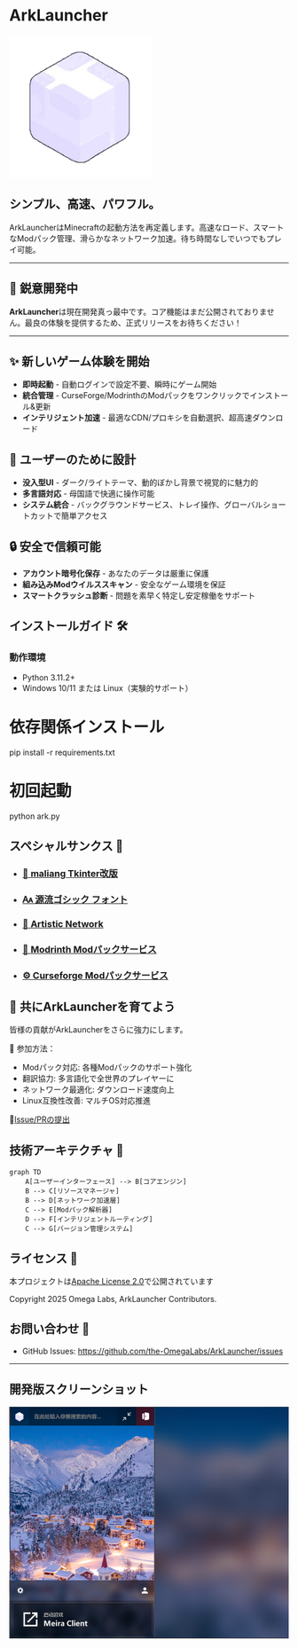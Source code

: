 # ArkLauncher
![ArkLauncher ロゴ](./src/icon/main.png)
<br>
<h2>シンプル、高速、パワフル。</h2>

ArkLauncherはMinecraftの起動方法を再定義します。高速なロード、スマートなModパック管理、滑らかなネットワーク加速。待ち時間なしでいつでもプレイ可能。

---
## 🚧 鋭意開発中
**ArkLauncher**は現在開発真っ最中です。コア機能はまだ公開されておりません。最良の体験を提供するため、正式リリースをお待ちください！

---

## ✨ 新しいゲーム体験を開始 
- **即時起動** - 自動ログインで設定不要、瞬時にゲーム開始
- **統合管理** - CurseForge/ModrinthのModパックをワンクリックでインストール&更新
- **インテリジェント加速** - 最適なCDN/プロキシを自動選択、超高速ダウンロード

## 💖 ユーザーのために設計 
- **没入型UI** - ダーク/ライトテーマ、動的ぼかし背景で視覚的に魅力的
- **多言語対応** - 母国語で快適に操作可能
- **システム統合** - バックグラウンドサービス、トレイ操作、グローバルショートカットで簡単アクセス

## 🔒 安全で信頼可能 
- **アカウント暗号化保存** - あなたのデータは厳重に保護
- **組み込みModウイルススキャン** - 安全なゲーム環境を保証
- **スマートクラッシュ診断** - 問題を素早く特定し安定稼働をサポート

## インストールガイド 🛠️
### 動作環境
- Python 3.11.2+
- Windows 10/11 または Linux（実験的サポート）

# 依存関係インストール
pip install -r requirements.txt

# 初回起動
python ark.py


## スペシャルサンクス 🧡
- ### [🎨 maliang Tkinter改版](https://github.com/Xiaokang2022/maliang)
- ### [🗛 源流ゴシック フォント](https://github.com/the-OmegaLabs/Genryu-Gothic-PCJK)
- ### [🧊 Artistic Network](https://playat.cn/)
- ### [🔧 Modrinth Modパックサービス](https://modrinth.com)
- ### [⚙️ Curseforge Modパックサービス](https://curseforge.com)

## 🤝 共にArkLauncherを育てよう
皆様の貢献がArkLauncherをさらに強力にします。

📌 参加方法：
- Modパック対応: 各種Modパックのサポート強化
- 翻訳協力: 多言語化で全世界のプレイヤーに
- ネットワーク最適化: ダウンロード速度向上
- Linux互換性改善: マルチOS対応推進

🔗[Issue/PRの提出](https://github.com/the-OmegaLabs/ArkLauncher/issues)

## 技術アーキテクチャ 🧠
```mermaid
graph TD
    A[ユーザーインターフェース] --> B[コアエンジン]
    B --> C[リソースマネージャ]
    B --> D[ネットワーク加速層]
    C --> E[Modパック解析器]
    D --> F[インテリジェントルーティング]
    C --> G[バージョン管理システム]
```

## ライセンス 📜
本プロジェクトは[Apache License 2.0](https://www.apache.org/licenses/LICENSE-2.0.html)で公開されています

Copyright 2025 Omega Labs, ArkLauncher Contributors.

## お問い合わせ 📮
- GitHub Issues: https://github.com/the-OmegaLabs/ArkLauncher/issues

---
## 開発版スクリーンショット
![プレビュー画像](preview/preview-cn-dark.png)
